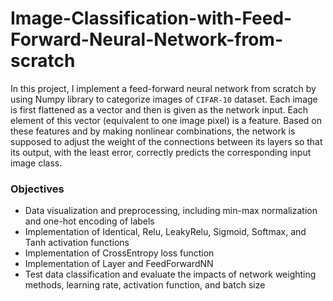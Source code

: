 # Image-Classification-with-Feed-Forward-Neural-Network-from-scratch


In this project, I implement a feed-forward neural network from scratch by using Numpy library to categorize images of `CIFAR-10` dataset. Each image is first flattened as a vector and then is given as the network input. Each element of this vector (equivalent to one image pixel) is a feature. Based on these features and by making nonlinear combinations, the network is supposed to adjust the weight of the connections between its layers so that its output, with the least error, correctly predicts the corresponding input image class.
### Objectives
- Data visualization and preprocessing, including min-max normalization and one-hot encoding of labels
- Implementation of Identical, Relu, LeakyRelu, Sigmoid, Softmax, and Tanh activation functions
- Implementation of CrossEntropy loss function
- Implementation of Layer and FeedForwardNN
- Test data classification and evaluate the impacts of network weighting methods, learning rate, activation function, and batch size
